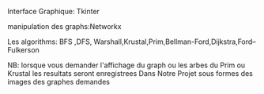Interface Graphique: Tkinter

manipulation des graphs:Networkx

Les algorithms: BFS ,DFS, Warshall,Krustal,Prim,Bellman-Ford,Dijkstra,Ford–Fulkerson

NB: lorsque vous demander l'affichage du graph ou les arbes du Prim ou Krustal les resultats seront enregistrees Dans Notre Projet sous formes des images des graphes demandes 